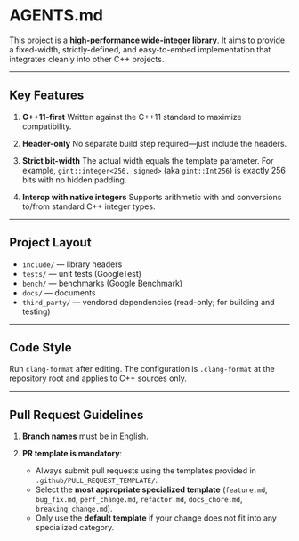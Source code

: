 # AGENTS.md

This project is a **high-performance wide-integer library**. It aims to provide a fixed-width, strictly-defined, and easy-to-embed implementation that integrates cleanly into other C++ projects.

---

## Key Features

1. **C++11-first**
   Written against the C++11 standard to maximize compatibility.

2. **Header-only**
   No separate build step required—just include the headers.

3. **Strict bit-width**
   The actual width equals the template parameter. For example, `gint::integer<256, signed>` (aka `gint::Int256`) is exactly 256 bits with no hidden padding.

4. **Interop with native integers**
   Supports arithmetic with and conversions to/from standard C++ integer types.

---

## Project Layout

* `include/` — library headers
* `tests/` — unit tests (GoogleTest)
* `bench/` — benchmarks (Google Benchmark)
* `docs/` — documents
* `third_party/` — vendored dependencies (read-only; for building and testing)

---

## Code Style

Run `clang-format` after editing. The configuration is `.clang-format` at the repository root and applies to C++ sources only.

---

## Pull Request Guidelines

1. **Branch names** must be in English.
2. **PR template is mandatory**:

   * Always submit pull requests using the templates provided in `.github/PULL_REQUEST_TEMPLATE/`.
   * Select the **most appropriate specialized template** (`feature.md`, `bug_fix.md`, `perf_change.md`, `refactor.md`, `docs_chore.md`, `breaking_change.md`).
   * Only use the **default template** if your change does not fit into any specialized category.

